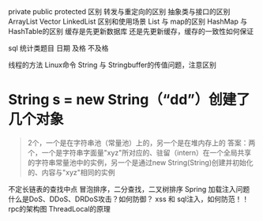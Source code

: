 private public protected 区别
转发与重定向的区别
抽象类与接口的区别
ArrayList Vector LinkedList 区别和使用场景
List 与 map的区别
HashMap 与 HashTable的区别
缓存是先更新数据库 还是先更新缓存，缓存的一致性如何保证

sql 统计类题目   日期 及格 不及格


线程的方法
Linux命令
String 与 Stringbuffer的传值问题，注意区别


# String s = new String（“dd”）创建了几个对象
> 2个，一个是在字符串池（常量池）上的，另一个是在堆内存上的
答案：两个，一个是字符串字面量"xyz"所对应的、驻留（intern）在一个全局共享的字符串常量池中的实例，另一个是通过new String(String)创建并初始化的、内容与"xyz"相同的实例

不定长链表的查找中点
冒泡排序，二分查找，二叉树排序
Spring 加载注入问题
什么是DoS、DDoS、DRDoS攻击？如何防御？
xss 和 sql注入，如何防范！！
rpc的架构图
ThreadLocal的原理